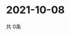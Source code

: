 # 2021-10-08
  共 0条

  <!-- BEGIN -->
  <!-- 最后更新时间Fri Oct 08 2021 01:54:32 GMT+0000 (Coordinated Universal Time) -->
  
  <!-- END -->
  
  